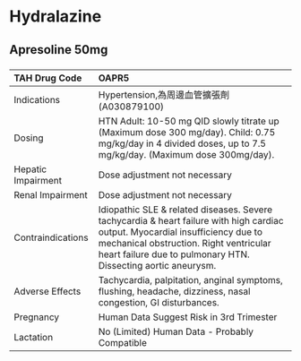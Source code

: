# Hydralazine

## Apresoline 50mg

##### 

| TAH Drug Code      | OAPR5                                                                                                                                                                                                                                     |
|:-------------------|:------------------------------------------------------------------------------------------------------------------------------------------------------------------------------------------------------------------------------------------|
| Indications        | Hypertension,為周邊血管擴張劑(A030879100)                                                                                                                                                                                                 |
| Dosing             | HTN Adult: 10-50 mg QID slowly titrate up (Maximum dose 300 mg/day). Child: 0.75 mg/kg/day in 4 divided doses, up to 7.5 mg/kg/day. (Maximum dose 300mg/day).                                                                             |
| Hepatic Impairment | Dose adjustment not necessary                                                                                                                                                                                                             |
| Renal Impairment   | Dose adjustment not necessary                                                                                                                                                                                                             |
| Contraindications  | Idiopathic SLE & related diseases. Severe tachycardia & heart failure with high cardiac output. Myocardial insufficiency due to mechanical obstruction. Right ventricular heart failure due to pulmonary HTN. Dissecting aortic aneurysm. |
| Adverse Effects    | Tachycardia, palpitation, anginal symptoms, flushing, headache, dizziness, nasal congestion, GI disturbances.                                                                                                                             |
| Pregnancy          | Human Data Suggest Risk in 3rd Trimester                                                                                                                                                                                                  |
| Lactation          | No (Limited) Human Data - Probably Compatible                                                                                                                                                                                             |

